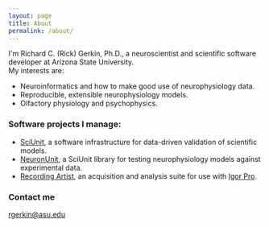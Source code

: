 ```yaml
---
layout: page
title: About
permalink: /about/
---
```


I'm Richard C. (Rick) Gerkin, Ph.D., a neuroscientist and scientific software developer at Arizona State University.  
My interests are:  
- Neuroinformatics and how to make good use of neurophysiology data.   
- Reproducible, extensible neurophysiology models.  
- Olfactory physiology and psychophysics.  

### Software projects I manage:

- [SciUnit](https://github.com/scidash/sciunit), a software infrastructure for data-driven validation of scientific models.  
- [NeuronUnit](https://github.com/scidash/neuronunit), a SciUnit library for testing neurophysiology models against experimental data.  
- [Recording Artist](https://bitbucket.org/rgerkin/recording-artist), an acquisition and analysis suite for use with [Igor Pro](http://www.wavemetrics.com/products/igorpro/igorpro.htm).

### Contact me

[rgerkin@asu.edu](mailto:rgerkin@asu.edu)
